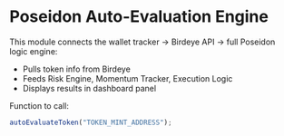 # Poseidon Auto-Evaluation Engine

This module connects the wallet tracker → Birdeye API → full Poseidon logic engine:
- Pulls token info from Birdeye
- Feeds Risk Engine, Momentum Tracker, Execution Logic
- Displays results in dashboard panel

Function to call:
```js
autoEvaluateToken("TOKEN_MINT_ADDRESS");
```